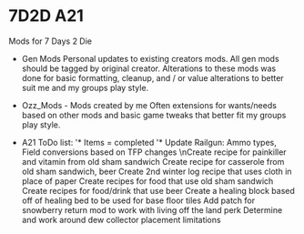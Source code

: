 # 7D2D A21
Mods for 7 Days 2 Die

- Gen Mods
Personal updates to existing creators mods. 
All gen mods should be tagged by original creator. Alterations to these mods was done for basic formatting, cleanup, and / or value alterations to better suit me and my groups play style.

- Ozz_Mods - Mods created by me
Often extensions for wants/needs based on other mods and basic game tweaks that better fit my groups play style.

- A21 ToDo list:
'* Items = completed
	'* Update Railgun: Ammo types, Field conversions based on TFP changes
	\nCreate recipe for painkiller and vitamin from old sham sandwich
	Create recipe for casserole from old sham sandwich, beer
	Create 2nd winter log recipe that uses cloth in place of paper
	Create recipes for food that use old sham sandwich 
	Create recipes for food/drink that use beer
	Create a healing block based off of healing bed to be used for base floor tiles
	Add patch for snowberry return mod to work with living off the land perk
	Determine and work around dew collector placement limitations